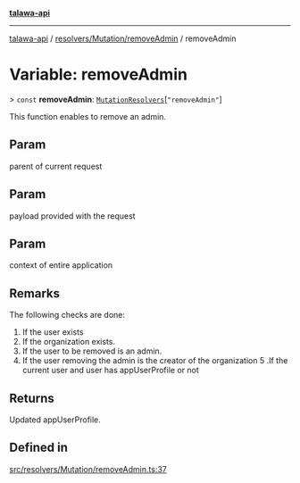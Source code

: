 [**talawa-api**](../../../../README.md)

***

[talawa-api](../../../../modules.md) / [resolvers/Mutation/removeAdmin](../README.md) / removeAdmin

# Variable: removeAdmin

\> `const` **removeAdmin**: [`MutationResolvers`](../../../../types/generatedGraphQLTypes/type-aliases/MutationResolvers.md)\[`"removeAdmin"`\]

This function enables to remove an admin.

## Param

parent of current request

## Param

payload provided with the request

## Param

context of entire application

## Remarks

The following checks are done:
1. If the user exists
2. If the organization exists.
3. If the user to be removed is an admin.
4. If the user removing the admin is the creator of the organization
5 .If the current user and user has appUserProfile or not

## Returns

Updated appUserProfile.

## Defined in

[src/resolvers/Mutation/removeAdmin.ts:37](https://github.com/PalisadoesFoundation/talawa-api/blob/832d310bae30bd8cb45fb1b44f62dd776dccc52f/src/resolvers/Mutation/removeAdmin.ts#L37)
